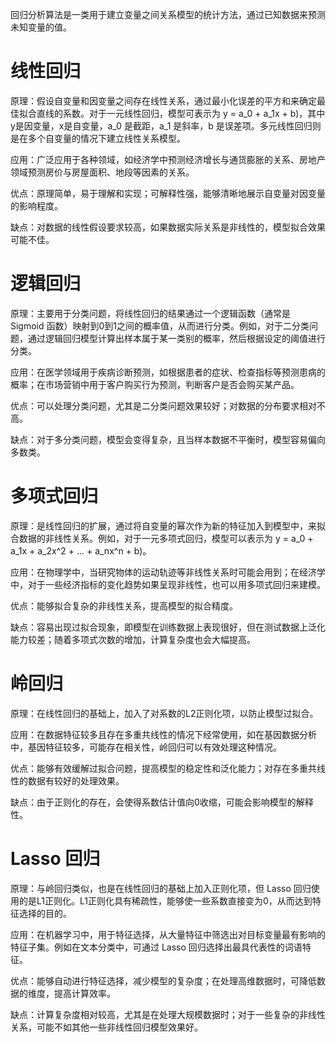 回归分析算法是一类用于建立变量之间关系模型的统计方法，通过已知数据来预测未知变量的值。
# 线性回归
原理：假设自变量和因变量之间存在线性关系，通过最小化误差的平方和来确定最佳拟合直线的系数。对于一元线性回归，模型可表示为 y = a_0 + a_1x + b)，其中y是因变量，x是自变量，a_0 是截距，a_1 是斜率，b 是误差项。多元线性回归则是在多个自变量的情况下建立线性关系模型。

应用：广泛应用于各种领域，如经济学中预测经济增长与通货膨胀的关系、房地产领域预测房价与房屋面积、地段等因素的关系。

优点：原理简单，易于理解和实现；可解释性强，能够清晰地展示自变量对因变量的影响程度。

缺点：对数据的线性假设要求较高，如果数据实际关系是非线性的，模型拟合效果可能不佳。
# 逻辑回归
原理：主要用于分类问题，将线性回归的结果通过一个逻辑函数（通常是 Sigmoid 函数）映射到0到1之间的概率值，从而进行分类。例如，对于二分类问题，通过逻辑回归模型计算出样本属于某一类别的概率，然后根据设定的阈值进行分类。

应用：在医学领域用于疾病诊断预测，如根据患者的症状、检查指标等预测患病的概率；在市场营销中用于客户购买行为预测，判断客户是否会购买某产品。

优点：可以处理分类问题，尤其是二分类问题效果较好；对数据的分布要求相对不高。

缺点：对于多分类问题，模型会变得复杂，且当样本数据不平衡时，模型容易偏向多数类。
# 多项式回归
原理：是线性回归的扩展，通过将自变量的幂次作为新的特征加入到模型中，来拟合数据的非线性关系。例如，对于一元多项式回归，模型可以表示为 y = a_0 + a_1x + a_2x^2 + ... + a_nx^n + b)。

应用：在物理学中，当研究物体的运动轨迹等非线性关系时可能会用到；在经济学中，对于一些经济指标的变化趋势如果呈现非线性，也可以用多项式回归来建模。

优点：能够拟合复杂的非线性关系，提高模型的拟合精度。

缺点：容易出现过拟合现象，即模型在训练数据上表现很好，但在测试数据上泛化能力较差；随着多项式次数的增加，计算复杂度也会大幅提高。
# 岭回归
原理：在线性回归的基础上，加入了对系数的L2正则化项，以防止模型过拟合。

应用：在数据特征较多且存在多重共线性的情况下经常使用，如在基因数据分析中，基因特征较多，可能存在相关性，岭回归可以有效处理这种情况。

优点：能够有效缓解过拟合问题，提高模型的稳定性和泛化能力；对存在多重共线性的数据有较好的处理效果。

缺点：由于正则化的存在，会使得系数估计值向0收缩，可能会影响模型的解释性。
# Lasso 回归
原理：与岭回归类似，也是在线性回归的基础上加入正则化项，但 Lasso 回归使用的是L1正则化。L1正则化具有稀疏性，能够使一些系数直接变为0，从而达到特征选择的目的。

应用：在机器学习中，用于特征选择，从大量特征中筛选出对目标变量最有影响的特征子集。例如在文本分类中，可通过 Lasso 回归选择出最具代表性的词语特征。

优点：能够自动进行特征选择，减少模型的复杂度；在处理高维数据时，可降低数据的维度，提高计算效率。

缺点：计算复杂度相对较高，尤其是在处理大规模数据时；对于一些复杂的非线性关系，可能不如其他一些非线性回归模型效果好。
